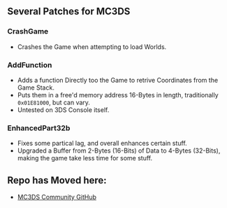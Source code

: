 ## Several Patches for MC3DS

### CrashGame
- Crashes the Game when attempting to load Worlds.

### AddFunction
- Adds a function Directly too the Game to retrive Coordinates from the Game Stack.
- Puts them in a free'd memory address 16-Bytes in length, traditionally `0x01E81000`, but can vary.
- Untested on 3DS Console itself.

### EnhancedPart32b
- Fixes some partical lag, and overall enhances certain stuff.
- Upgraded a Buffer from 2-Bytes (16-Bits) of Data to 4-Bytes (32-Bits), making the game take less time for some stuff.

## Repo has Moved here:
- [MC3DS Community GitHub](https://github.com/Minecraft-3DS-Community/GamePatches)
